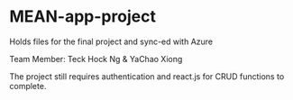 # MEAN-app-project
Holds files for the final project and sync-ed with Azure

Team Member: Teck Hock Ng & YaChao Xiong

The project still requires authentication and react.js for CRUD functions to complete.
